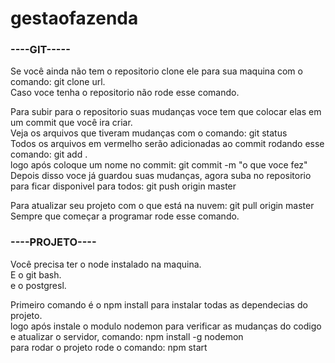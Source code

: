 # gestaofazenda

### ----GIT-----

Se você ainda não tem o repositorio clone ele para sua maquina com o comando: git clone url.<br>
Caso voce tenha o repositorio não rode esse comando.

Para subir para o repositorio suas mudanças voce tem que colocar elas em um commit que você ira criar.<br>
Veja os arquivos que tiveram mudanças com o comando: git status<br>
Todos os arquivos em vermelho serão adicionadas ao commit rodando esse comando: git add .<br>
logo após coloque um nome no commit: git commit -m "o que voce fez"<br>
Depois disso voce já guardou suas mudanças, agora suba no repositorio para ficar disponivel para todos: git push origin master<br>

Para atualizar seu projeto com o que está na nuvem: git pull origin master<br>
Sempre que começar a programar rode esse comando.<br>

### ----PROJETO----
Você precisa ter o node instalado na maquina.<br>
E o git bash.<br>
e o postgresl.<br>

Primeiro comando é o npm install para instalar todas as dependecias do projeto.<br>
logo após instale o modulo nodemon para verificar as mudanças do codigo e atualizar o servidor, comando: npm install -g nodemon<br>
para rodar o projeto rode o comando: npm start<br>